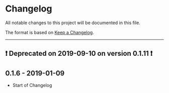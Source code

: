# Changelog

All notable changes to this project will be documented in this file.

The format is based on [Keep a Changelog](http://keepachangelog.com/en/1.0.0/).

 <!-- Unreleased changes should go to UNRELEASED.md -->

---

## ❗️ Deprecated on 2019-09-10 on version 0.1.11 ❗️

## 0.1.6 - 2019-01-09

- Start of Changelog
